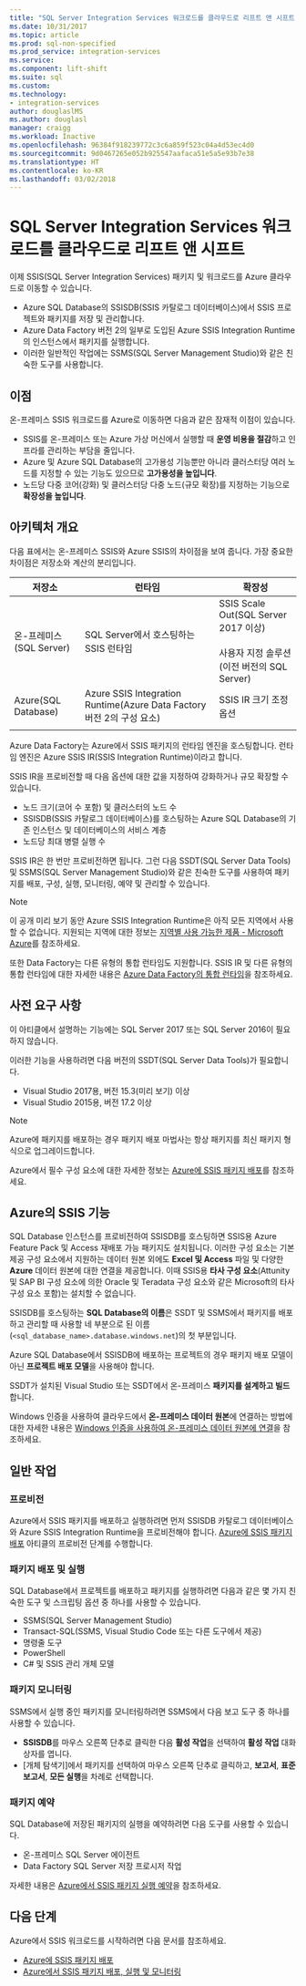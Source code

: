 ```yaml
---
title: "SQL Server Integration Services 워크로드를 클라우드로 리프트 앤 시프트 | Microsoft Docs"
ms.date: 10/31/2017
ms.topic: article
ms.prod: sql-non-specified
ms.prod_service: integration-services
ms.service: 
ms.component: lift-shift
ms.suite: sql
ms.custom: 
ms.technology:
- integration-services
author: douglaslMS
ms.author: douglasl
manager: craigg
ms.workload: Inactive
ms.openlocfilehash: 96384f918239772c3c6a859f523c04a4d53ec4d0
ms.sourcegitcommit: 9d0467265e052b925547aafaca51e5a5e93b7e38
ms.translationtype: HT
ms.contentlocale: ko-KR
ms.lasthandoff: 03/02/2018
---
```

# <a name="lift-and-shift-sql-server-integration-services-workloads-to-the-cloud"></a>SQL Server Integration Services 워크로드를 클라우드로 리프트 앤 시프트
이제 SSIS(SQL Server Integration Services) 패키지 및 워크로드를 Azure 클라우드로 이동할 수 있습니다.
-   Azure SQL Database의 SSISDB(SSIS 카탈로그 데이터베이스)에서 SSIS 프로젝트와 패키지를 저장 및 관리합니다.
-   Azure Data Factory 버전 2의 일부로 도입된 Azure SSIS Integration Runtime의 인스턴스에서 패키지를 실행합니다.
-   이러한 일반적인 작업에는 SSMS(SQL Server Management Studio)와 같은 친숙한 도구를 사용합니다.

## <a name="benefits"></a>이점
온-프레미스 SSIS 워크로드를 Azure로 이동하면 다음과 같은 잠재적 이점이 있습니다.
-   SSIS를 온-프레미스 또는 Azure 가상 머신에서 실행할 때 **운영 비용을 절감**하고 인프라를 관리하는 부담을 줄입니다.
-   Azure 및 Azure SQL Database의 고가용성 기능뿐만 아니라 클러스터당 여러 노드를 지정할 수 있는 기능도 있으므로 **고가용성을 높입니다**.
-   노드당 다중 코어(강화) 및 클러스터당 다중 노드(규모 확장)를 지정하는 기능으로 **확장성을 높입니다**.

## <a name="architecture-overview"></a>아키텍처 개요
다음 표에서는 온-프레미스 SSIS와 Azure SSIS의 차이점을 보여 줍니다. 가장 중요한 차이점은 저장소와 계산의 분리입니다.

| 저장소 | 런타임 | 확장성 |
|---|---|---|
| 온-프레미스(SQL Server) | SQL Server에서 호스팅하는 SSIS 런타임 | SSIS Scale Out(SQL Server 2017 이상)<br/><br/>사용자 지정 솔루션(이전 버전의 SQL Server) |
| Azure(SQL Database) | Azure SSIS Integration Runtime(Azure Data Factory 버전 2의 구성 요소) | SSIS IR 크기 조정 옵션 |
| | | |

Azure Data Factory는 Azure에서 SSIS 패키지의 런타임 엔진을 호스팅합니다. 런타임 엔진은 Azure SSIS IR(SSIS Integration Runtime)이라고 합니다.

SSIS IR을 프로비전할 때 다음 옵션에 대한 값을 지정하여 강화하거나 규모 확장할 수 있습니다.
-   노드 크기(코어 수 포함) 및 클러스터의 노드 수
-   SSISDB(SSIS 카탈로그 데이터베이스)를 호스팅하는 Azure SQL Database의 기존 인스턴스 및 데이터베이스의 서비스 계층
-   노드당 최대 병렬 실행 수

SSIS IR은 한 번만 프로비전하면 됩니다. 그런 다음 SSDT(SQL Server Data Tools) 및 SSMS(SQL Server Management Studio)와 같은 친숙한 도구를 사용하여 패키지를 배포, 구성, 실행, 모니터링, 예약 및 관리할 수 있습니다.

> [!NOTE]
> 이 공개 미리 보기 동안 Azure SSIS Integration Runtime은 아직 모든 지역에서 사용할 수 없습니다. 지원되는 지역에 대한 정보는 [지역별 사용 가능한 제품 - Microsoft Azure](https://azure.microsoft.com/regions/services/)를 참조하세요.

또한 Data Factory는 다른 유형의 통합 런타임도 지원합니다. SSIS IR 및 다른 유형의 통합 런타임에 대한 자세한 내용은 [Azure Data Factory의 통합 런타임](https://docs.microsoft.com/azure/data-factory/concepts-integration-runtime)을 참조하세요.

## <a name="prerequisites"></a>사전 요구 사항
이 아티클에서 설명하는 기능에는 SQL Server 2017 또는 SQL Server 2016이 필요하지 않습니다.

이러한 기능을 사용하려면 다음 버전의 SSDT(SQL Server Data Tools)가 필요합니다.
-   Visual Studio 2017용, 버전 15.3(미리 보기) 이상
-   Visual Studio 2015용, 버전 17.2 이상

> [!NOTE]
> Azure에 패키지를 배포하는 경우 패키지 배포 마법사는 항상 패키지를 최신 패키지 형식으로 업그레이드합니다.

Azure에서 필수 구성 요소에 대한 자세한 정보는 [Azure에 SSIS 패키지 배포](https://docs.microsoft.com/azure/data-factory/tutorial-create-azure-ssis-runtime-portal)를 참조하세요.

## <a name="ssis-features-on-azure"></a>Azure의 SSIS 기능

SQL Database 인스턴스를 프로비전하여 SSISDB를 호스팅하면 SSIS용 Azure Feature Pack 및 Access 재배포 가능 패키지도 설치됩니다. 이러한 구성 요소는 기본 제공 구성 요소에서 지원하는 데이터 원본 외에도 **Excel 및 Access** 파일 및 다양한 **Azure** 데이터 원본에 대한 연결을 제공합니다. 이때 SSIS용 **타사 구성 요소**(Attunity 및 SAP BI 구성 요소에 의한 Oracle 및 Teradata 구성 요소와 같은 Microsoft의 타사 구성 요소 포함)는 설치할 수 없습니다.

SSISDB를 호스팅하는 **SQL Database의 이름**은 SSDT 및 SSMS에서 패키지를 배포하고 관리할 때 사용할 네 부분으로 된 이름(`<sql_database_name>.database.windows.net`)의 첫 부분입니다.

Azure SQL Database에서 SSISDB에 배포하는 프로젝트의 경우 패키지 배포 모델이 아닌 **프로젝트 배포 모델**을 사용해야 합니다.

SSDT가 설치된 Visual Studio 또는 SSDT에서 온-프레미스 **패키지를 설계하고 빌드**합니다.

Windows 인증을 사용하여 클라우드에서 **온-프레미스 데이터 원본**에 연결하는 방법에 대한 자세한 내용은 [Windows 인증을 사용하여 온-프레미스 데이터 원본에 연결](ssis-azure-connect-with-windows-auth.md)을 참조하세요.

## <a name="common-tasks"></a>일반 작업

### <a name="provision"></a>프로비전
Azure에서 SSIS 패키지를 배포하고 실행하려면 먼저 SSISDB 카탈로그 데이터베이스와 Azure SSIS Integration Runtime을 프로비전해야 합니다. [Azure에 SSIS 패키지 배포](https://docs.microsoft.com/azure/data-factory/tutorial-create-azure-ssis-runtime-portal) 아티클의 프로비전 단계를 수행합니다.

### <a name="deploy-and-run-packages"></a>패키지 배포 및 실행
SQL Database에서 프로젝트를 배포하고 패키지를 실행하려면 다음과 같은 몇 가지 친숙한 도구 및 스크립팅 옵션 중 하나를 사용할 수 있습니다.
-   SSMS(SQL Server Management Studio)
-   Transact-SQL(SSMS, Visual Studio Code 또는 다른 도구에서 제공)
-   명령줄 도구
-   PowerShell
-   C# 및 SSIS 관리 개체 모델

### <a name="monitor-packages"></a>패키지 모니터링
SSMS에서 실행 중인 패키지를 모니터링하려면 SSMS에서 다음 보고 도구 중 하나를 사용할 수 있습니다.
-   **SSISDB**를 마우스 오른쪽 단추로 클릭한 다음 **활성 작업**을 선택하여 **활성 작업** 대화 상자를 엽니다.
-   [개체 탐색기]에서 패키지를 선택하여 마우스 오른쪽 단추로 클릭하고, **보고서**, **표준 보고서**, **모든 실행**을 차례로 선택합니다.

### <a name="schedule-packages"></a>패키지 예약
SQL Database에 저장된 패키지의 실행을 예약하려면 다음 도구를 사용할 수 있습니다.
-   온-프레미스 SQL Server 에이전트
-   Data Factory SQL Server 저장 프로시저 작업

자세한 내용은 [Azure에서 SSIS 패키지 실행 예약](ssis-azure-schedule-packages.md)을 참조하세요.

## <a name="next-steps"></a>다음 단계
Azure에서 SSIS 워크로드를 시작하려면 다음 문서를 참조하세요.
-   [Azure에 SSIS 패키지 배포](https://docs.microsoft.com/azure/data-factory/tutorial-create-azure-ssis-runtime-portal)
-   [Azure에서 SSIS 패키지 배포, 실행 및 모니터링](ssis-azure-deploy-run-monitor-tutorial.md)
